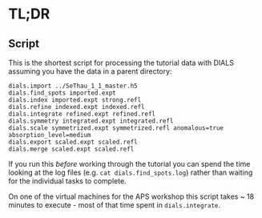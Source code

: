 # TL;DR

## Script

This is the shortest script for processing the tutorial data with DIALS assuming you have the data in a parent directory:

```
dials.import ../SeThau_1_1_master.h5
dials.find_spots imported.expt
dials.index imported.expt strong.refl
dials.refine indexed.expt indexed.refl
dials.integrate refined.expt refined.refl
dials.symmetry integrated.expt integrated.refl
dials.scale symmetrized.expt symmetrized.refl anomalous=true absorption_level=medium
dials.export scaled.expt scaled.refl
dials.merge scaled.expt scaled.refl
```

If you run this _before_ working through the tutorial you can spend the time looking at the log files (e.g. `cat dials.find_spots.log`) rather than waiting for the individual tasks to complete.

On one of the virtual machines for the APS workshop this script takes
~ 18 minutes to execute - most of that time spent in
`dials.integrate`. 

